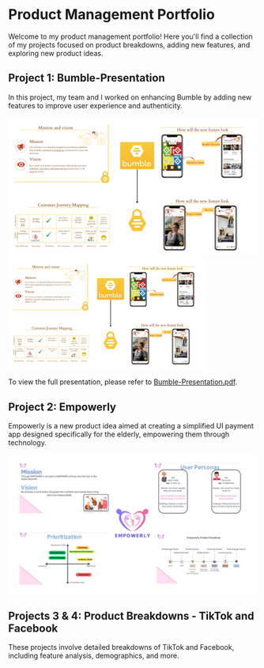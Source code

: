 # Product Management Portfolio

Welcome to my product management portfolio! Here you'll find a collection of my projects focused on product breakdowns, adding new features, and exploring new product ideas.

## Project 1: Bumble-Presentation

In this project, my team and I worked on enhancing Bumble by adding new features to improve user experience and authenticity.

![Bumble Summary](Images/bumble-summary.png)
<img src="Images/bumble-summary.png" alt="Bumble Summary" width="400"/>

To view the full presentation, please refer to [Bumble-Presentation.pdf](Bumble-Presentation.pdf).

## Project 2: Empowerly

Empowerly is a new product idea aimed at creating a simplified UI payment app designed specifically for the elderly, empowering them through technology.

![Empowerly](Images/Empowerly.png)

## Projects 3 & 4: Product Breakdowns - TikTok and Facebook

These projects involve detailed breakdowns of TikTok and Facebook, including feature analysis, demographics, and more.



